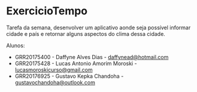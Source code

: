# ExercicioTempo

Tarefa da semana, desenvolver um aplicativo aonde seja possível informar cidade e país e retornar alguns aspectos do clima dessa cidade. 

Alunos:
- GRR20175400 - Daffyne Alves Dias - daffynead@hotmail.com
- GRR20175428 - Lucas Antonio Amorim Moroski - lucasmoroskicurso@gmail.com 
- GRR20176925 - Gustavo Kepka Chandoha - gustavochandoha@outlook.com
